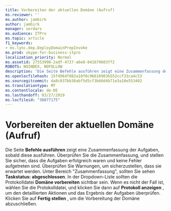 ```yaml
---
title: Vorbereiten der aktuellen Domäne (Aufruf)
ms.reviewer: ''
ms.author: jambirk
author: jambirk
manager: serdars
ms.audience: ITPro
ms.topic: article
f1_keywords:
- ms.lync.dep.DeployDomainPrepInvoke
ms.prod: skype-for-business-itpro
localization_priority: Normal
ms.assetid: 27553998-2adf-4727-a6e8-841679603ff2
ROBOTS: NOINDEX, NOFOLLOW
description: 'Die Seite Befehle ausführen zeigt eine Zusammenfassung der Aufgaben, sobald diese ausführen. Überprüfen Sie die Zusammenfassung, und stellen Sie sicher, dass die Aufgaben erfolgreich waren und keine Fehler aufgetreten sind. Überprüfen Sie Warnungen, um sicherzustellen, dass sie erwartet werden. Unter Bereich "Zusammenfassung" sollten Sie sehen Aufgabenstatus: abgeschlossen. In der Dropdown-Liste sollten die Protokolldatei Domäne vorbereiten sichtbar sein. Wenn es nicht der Fall ist, wählen Sie die Protokolldatei, und klicken Sie dann auf Protokoll anzeigen, um den detaillierten Aktionen und das Ergebnis der Aufgaben zu überprüfen. Klicken Sie auf Fertig stellen, um die Vorbereitung der Domäne abzuschließen.'
ms.openlocfilehash: 15f4964f882a18f0c96616903b552ccf31ca4c53
ms.sourcegitcommit: da8c037bb30abf5d5cf3b60d4b71e3a10e553402
ms.translationtype: MT
ms.contentlocale: de-DE
ms.lasthandoff: 03/27/2019
ms.locfileid: "30877175"
---
```

# <a name="prepare-current-domain-invoke"></a>Vorbereiten der aktuellen Domäne (Aufruf)
 
Die Seite **Befehle ausführen** zeigt eine Zusammenfassung der Aufgaben, sobald diese ausführen. Überprüfen Sie die Zusammenfassung, und stellen Sie sicher, dass die Aufgaben erfolgreich waren und keine Fehler aufgetreten sind. Überprüfen Sie Warnungen, um sicherzustellen, dass sie erwartet werden. Unter Bereich "Zusammenfassung", sollten Sie sehen **Taskstatus: abgeschlossen**. In der Dropdown-Liste sollten die Protokolldatei **Domäne vorbereiten** sichtbar sein. Wenn es nicht der Fall ist, wählen Sie die Protokolldatei, und klicken Sie dann auf **Protokoll anzeigen** , um den detaillierten Aktionen und das Ergebnis der Aufgaben überprüfen. Klicken Sie auf **Fertig stellen** , um die Vorbereitung der Domäne abzuschließen.
  

